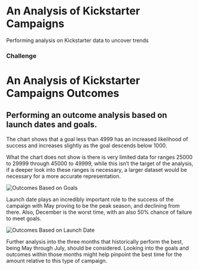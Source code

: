 # An Analysis of Kickstarter Campaigns
Performing analysis on Kickstarter data to uncover trends

### Challenge

# An Analysis of Kickstarter Campaigns Outcomes
## Performing an outcome analysis based on launch dates and goals.  

The chart shows that a goal less than 4999 has an increased likelihood of success and increases slightly as the goal descends below 1000. 

What the chart does not show is there is very limited data for ranges 25000 to 29999 through 45000 to 49999, while this isn’t the target of the analysis, if a deeper look into these ranges is necessary, a larger dataset would be necessary for a more accurate representation.

![Outcomes Based on Goals](https://user-images.githubusercontent.com/55905864/65824268-e6293c80-e21a-11e9-9d5c-3445acc71783.png)

Launch date plays an incredibly important role to the success of the campaign with May proving to be the peak season, and declining from there. Also, December is the worst time, with an also 50% chance of failure to meet goals. 

![Outcomes Based on Launch Date](https://user-images.githubusercontent.com/55905864/65824269-eb868700-e21a-11e9-9950-6c78888d867c.png)

Further analysis into the three months that historically perform the best, being May through July, should be considered. Looking into the goals and outcomes within those months might help pinpoint the best time for the amount relative to this type of campaign. 
